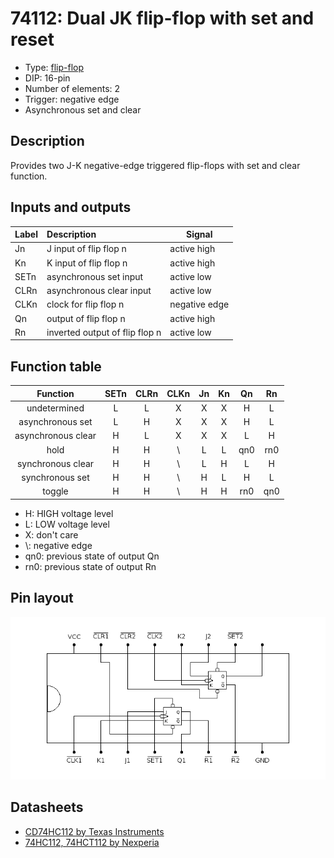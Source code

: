 # 74112: Dual JK flip-flop with set and reset

- Type: [flip-flop](flip_flops.md)
- DIP: 16-pin
- Number of elements: 2
- Trigger: negative edge
- Asynchronous set and clear

## Description

Provides two J-K negative-edge triggered flip-flops with set and clear function.

## Inputs and outputs

| Label | Description                    | Signal        |
|:----- |:------------------------------ | ------------- |
| Jn    | J input of flip flop n         | active high   |
| Kn    | K input of flip flop n         | active high   |
| SETn  | asynchronous set input         | active low    |
| CLRn  | asynchronous clear input       | active low    |
| CLKn  | clock for flip flop n          | negative edge |
| Qn    | output of flip flop n          | active high   |
| Rn    | inverted output of flip flop n | active low    |

## Function table

| Function           | SETn | CLRn | CLKn | Jn  | Kn  | Qn  | Rn  |
|:------------------:|:----:|:----:|:----:|:---:|:---:|:---:|:---:|
| undetermined       | L    | L    | X    | X   | X   | H   | L   |
| asynchronous set   | L    | H    | X    | X   | X   | H   | L   |
| asynchronous clear | H    | L    | X    | X   | X   | L   | H   |
| hold               | H    | H    | \\   | L   | L   | qn0 | rn0 |
| synchronous clear  | H    | H    | \\   | L   | H   | L   | H   |
| synchronous set    | H    | H    | \\   | H   | L   | H   | L   |
| toggle             | H    | H    | \\   | H   | H   | rn0 | qn0 |

- H: HIGH voltage level
- L: LOW voltage level
- X: don't care
- \\: negative edge
- qn0: previous state of output Qn
- rn0: previous state of output Rn

## Pin layout

![](../dia/74112-dip.png)

## Datasheets

- [CD74HC112 by Texas Instruments](http://www.ti.com/lit/gpn/cd74hc112)
- [74HC112, 74HCT112 by Nexperia](https://assets.nexperia.com/documents/data-sheet/74HC_HCT112.pdf)
